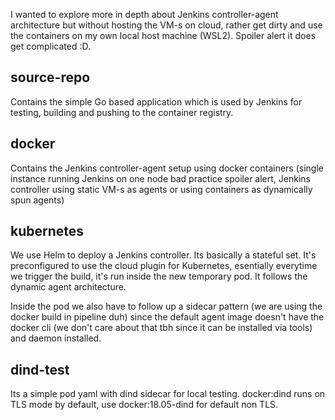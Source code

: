 I wanted to explore more in depth about Jenkins controller-agent architecture but without hosting the VM-s on cloud, rather get dirty and use the containers on my own local host machine (WSL2). Spoiler alert it does get complicated :D.

## source-repo

Contains the simple Go based application which is used by Jenkins for testing, building and pushing to the container registry.

## docker

Contains the Jenkins controller-agent setup using docker containers (single instance running Jenkins on one node bad practice spoiler alert, Jenkins controller using static VM-s as agents or using containers as dynamically spun agents)

## kubernetes

We use Helm to deploy a Jenkins controller. Its basically a stateful set. It's preconfigured to use the cloud plugin for Kubernetes, esentially everytime we trigger the build, it's run inside the new temporary pod. It follows the dynamic agent architecture.

Inside the pod we also have to follow up a sidecar pattern (we are using the docker build in pipeline duh) since the default agent image doesn't have the docker cli (we don't care about that tbh since it can be installed via tools) and daemon installed.

## dind-test

Its a simple pod yaml with dind sidecar for local testing. docker:dind runs on TLS mode by default, use docker:18.05-dind for default non TLS.

